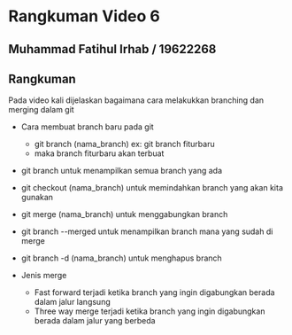 # Rangkuman Video 6

## Muhammad Fatihul Irhab / 19622268

## Rangkuman

Pada video kali dijelaskan bagaimana cara melakukkan branching dan merging dalam git

- Cara membuat branch baru pada git
    - git branch (nama_branch) ex: git branch fiturbaru
    - maka branch fiturbaru akan terbuat

- git branch untuk menampilkan semua branch yang ada
- git checkout (nama_branch) untuk memindahkan branch yang akan kita gunakan
- git merge (nama_branch) untuk menggabungkan branch
- git branch --merged untuk menampilkan branch mana yang sudah di merge
- git branch -d (nama_branch) untuk menghapus branch

- Jenis merge
    - Fast forward terjadi ketika branch yang ingin digabungkan berada dalam jalur langsung
    - Three way merge terjadi ketika branch yang ingin digabungkan berada dalam jalur yang berbeda
